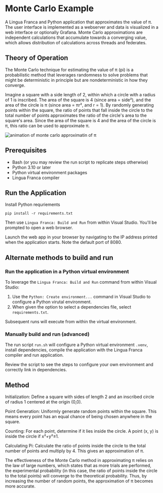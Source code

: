 # Monte Carlo Example

A Lingua Franca and Python application that approximates the value of π. The user interface is implemented as a webserver and data is visualized in a web interface or optionally Grafana. Monte Carlo approximations are independent calculations that accumulate towards a converging value, which allows distribution of calculations across threads and federates.

## Theory of Operation

The Monte Carlo technique for estimating the value of π (pi) is a probabilistic method that leverages randomness to solve problems that might be deterministic in principle but are nondeterministic in how they converge.

Imagine a square with a side length of 2, within which a circle with a radius of 1 is inscribed. The area of the square is 4 (since area = side²), and the area of the circle is π (since area = πr², and r = 1). By randomly generating points within the square, the ratio of points that fall inside the circle to the total number of points approximates the ratio of the circle's area to the square's area. Since the area of the square is 4 and the area of the circle is π, this ratio can be used to approximate π.

![animation of monte carlo approximatin of π](docs/monte-carlo-pi.gif)

## Prerequisites

- Bash (or you may review the run script to replicate steps otherwise)
- Python 3.10 or later
- Python virtual environment packages
- Lingua Franca compiler

## Run the Application

Install Python requriements

```shell
pip install -r requirements.txt
```

Then use `Lingua Franca: Build and Run` from within Visual Studio. You'll be prompted to open a web browser.

Launch the web app in your browser by navigating to the IP address printed when the application starts. Note the default port of 8080.

## Alternate methods to build and run

### Run the application in a Python virtual environment

To leverage the `Lingua Franca: Build and Run` command from within Visual Studio:

1. Use the `Python: Create environment...` command in Visual Studio to configure a Python virutal environment.
1. When given the option to select a dependencies file, select `requirements.txt`.

Subsequent runs will execute from within the virtual environment.

### Manually build and run (advanced)

The run script `run.sh` will configure a Python virtual environment `.venv`, install dependencies, compile the application with the Lingua Franca compiler and run application.

Review the script to see the steps to configure your own environment and correctly link in dependencies.

## Method

Initialization: Define a square with sides of length 2 and an inscribed circle of radius 1 centered at the origin (0,0).

Point Generation: Uniformly generate random points within the square. This means every point has an equal chance of being chosen anywhere in the square.

Counting: For each point, determine if it lies inside the circle. A point (x, y) is inside the circle if x²+y²≤1.

Calculating Pi: Calculate the ratio of points inside the circle to the total number of points and multiply by 4. This gives an approximation of π.

The effectiveness of the Monte Carlo method in approximating π relies on the law of large numbers, which states that as more trials are performed, the experimental probability (in this case, the ratio of points inside the circle to the total points) will converge to the theoretical probability. Thus, by increasing the number of random points, the approximation of π becomes more accurate.
